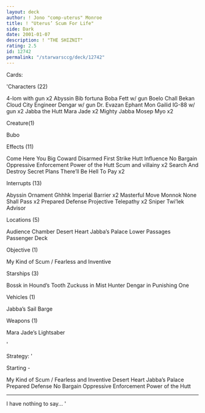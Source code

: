 ```yaml
---
layout: deck
author: ! Jono "comp-uterus" Monroe
title: ! "Uterus’ Scum For Life"
side: Dark
date: 2001-01-07
description: ! "THE SHIZNIT"
rating: 2.5
id: 12742
permalink: "/starwarsccg/deck/12742"
---
```

Cards: 

'Characters (22)

4-lom with gun x2
Abyssin
Bib fortuna
Boba Fett w/ gun
Boelo
Chall Bekan
Cloud City Engineer
Dengar w/ gun
Dr. Evazan
Ephant Mon
Gailid
IG-88 w/ gun x2
Jabba the Hutt
Mara Jade x2
Mighty Jabba
Mosep
Myo x2

Creature(1)

Bubo

Effects (11)

Come Here You Big Coward
Disarmed
First Strike
Hutt Influence
No Bargain
Oppressive Enforcement
Power of the Hutt
Scum and villainy x2
Search And Destroy
Secret Plans
There’ll Be Hell To Pay x2

Interrupts (13)

Abyssin Ornament
Ghhhk
Imperial Barrier x2
Masterful Move
Monnok
None Shall Pass x2
Prepared Defense
Projective Telepathy x2
Sniper
Twi’lek Advisor

Locations (5)

Audience Chamber
Desert Heart
Jabba’s Palace
Lower Passages
Passenger Deck

Objective (1)

My Kind of Scum / Fearless and Inventive

Starships (3)

Bossk in Hound’s Tooth
Zuckuss in Mist Hunter
Dengar in Punishing One

Vehicles (1)

Jabba’s Sail Barge

Weapons (1)

Mara Jade’s Lightsaber









'

Strategy: '

Starting -

My Kind of Scum / Fearless and Inventive
Desert Heart
Jabba’s Palace
Prepared Defense
No Bargain
Oppressive Enforcement
Power of the Hutt

*****

I have nothing to say... '
